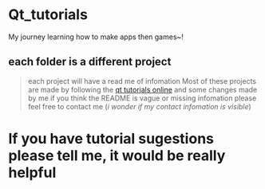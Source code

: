 # Qt_tutorials
My journey learning how to make apps then games~!
## each folder is a different project
> each project will have a read me of infomation
> Most of these projects are made by following the [qt tutorials online](https://doc.qt.io/qt-6/qtexamplesandtutorials.html) and some changes made by me
> if you think the README is vague or missing infomation please feel free to contact me (*i wonder if my contact infomation is visible*)


# If you have tutorial sugestions please tell me, it would be really helpful